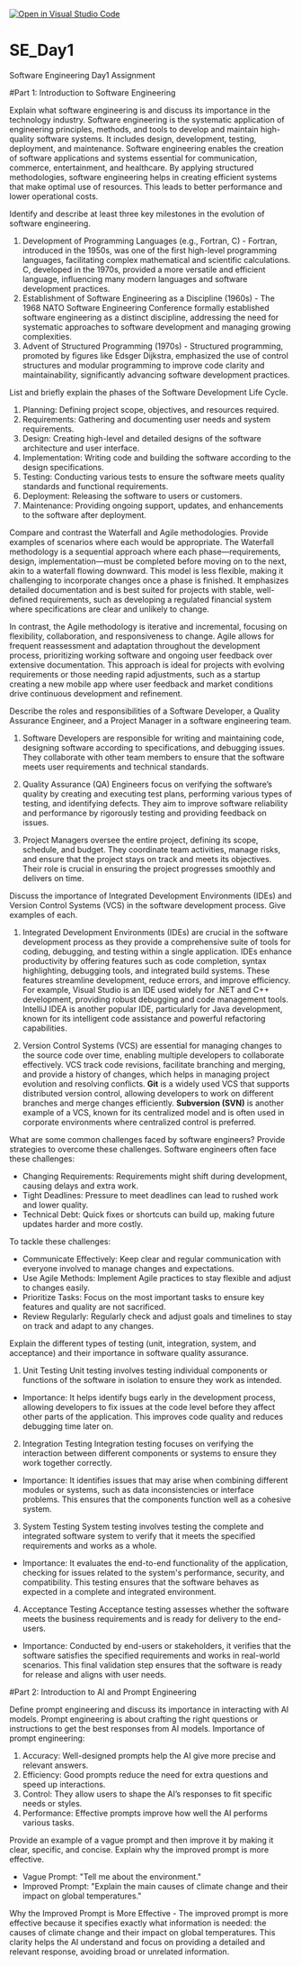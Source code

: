 [![Open in Visual Studio Code](https://classroom.github.com/assets/open-in-vscode-2e0aaae1b6195c2367325f4f02e2d04e9abb55f0b24a779b69b11b9e10269abc.svg)](https://classroom.github.com/online_ide?assignment_repo_id=15554492&assignment_repo_type=AssignmentRepo)
# SE_Day1
Software Engineering Day1 Assignment

#Part 1: Introduction to Software Engineering

Explain what software engineering is and discuss its importance in the technology industry.
Software engineering is the systematic application of engineering principles, methods, and tools to develop and maintain high-quality software systems. It includes design, development, testing, deployment, and maintenance.
Software engineering enables the creation of software applications and systems essential for communication, commerce, entertainment, and healthcare.
By applying structured methodologies, software engineering helps in creating efficient systems that make optimal use of resources. This leads to better performance and lower operational costs.

Identify and describe at least three key milestones in the evolution of software engineering.
1. Development of Programming Languages (e.g., Fortran, C) - Fortran, introduced in the 1950s, was one of the first high-level programming languages, facilitating complex mathematical and scientific calculations. C, developed in the 1970s, provided a more versatile and efficient language, influencing many modern languages and software development practices.
2. Establishment of Software Engineering as a Discipline (1960s) - The 1968 NATO Software Engineering Conference formally established software engineering as a distinct discipline, addressing the need for systematic approaches to software development and managing growing complexities.
3. Advent of Structured Programming (1970s) - Structured programming, promoted by figures like Edsger Dijkstra, emphasized the use of control structures and modular programming to improve code clarity and maintainability, significantly advancing software development practices.
   
List and briefly explain the phases of the Software Development Life Cycle.
1. Planning: Defining project scope, objectives, and resources required.
2. Requirements: Gathering and documenting user needs and system requirements.
3. Design: Creating high-level and detailed designs of the software architecture and user interface.
4. Implementation: Writing code and building the software according to the design specifications.
5. Testing: Conducting various tests to ensure the software meets quality standards and functional requirements.
6. Deployment: Releasing the software to users or customers.
7. Maintenance: Providing ongoing support, updates, and enhancements to the software after deployment.

Compare and contrast the Waterfall and Agile methodologies. Provide examples of scenarios where each would be appropriate.
The Waterfall methodology is a sequential approach where each phase—requirements, design, implementation—must be completed before moving on to the next, akin to a waterfall flowing downward. This model is less flexible, making it challenging to incorporate changes once a phase is finished. It emphasizes detailed documentation and is best suited for projects with stable, well-defined requirements, such as developing a regulated financial system where specifications are clear and unlikely to change.

In contrast, the Agile methodology is iterative and incremental, focusing on flexibility, collaboration, and responsiveness to change. Agile allows for frequent reassessment and adaptation throughout the development process, prioritizing working software and ongoing user feedback over extensive documentation. This approach is ideal for projects with evolving requirements or those needing rapid adjustments, such as a startup creating a new mobile app where user feedback and market conditions drive continuous development and refinement.

Describe the roles and responsibilities of a Software Developer, a Quality Assurance Engineer, and a Project Manager in a software engineering team.
1. Software Developers are responsible for writing and maintaining code, designing software according to specifications, and debugging issues. They collaborate with other team members to ensure that the software meets user requirements and technical standards.

2. Quality Assurance (QA) Engineers focus on verifying the software’s quality by creating and executing test plans, performing various types of testing, and identifying defects. They aim to improve software reliability and performance by rigorously testing and providing feedback on issues.

3. Project Managers oversee the entire project, defining its scope, schedule, and budget. They coordinate team activities, manage risks, and ensure that the project stays on track and meets its objectives. Their role is crucial in ensuring the project progresses smoothly and delivers on time.

Discuss the importance of Integrated Development Environments (IDEs) and Version Control Systems (VCS) in the software development process. Give examples of each.
1. Integrated Development Environments (IDEs) are crucial in the software development process as they provide a comprehensive suite of tools for coding, debugging, and testing within a single application. IDEs enhance productivity by offering features such as code completion, syntax highlighting, debugging tools, and integrated build systems. These features streamline development, reduce errors, and improve efficiency. For example, Visual Studio is an IDE used widely for .NET and C++ development, providing robust debugging and code management tools. IntelliJ IDEA is another popular IDE, particularly for Java development, known for its intelligent code assistance and powerful refactoring capabilities.

2. Version Control Systems (VCS) are essential for managing changes to the source code over time, enabling multiple developers to collaborate effectively. VCS track code revisions, facilitate branching and merging, and provide a history of changes, which helps in managing project evolution and resolving conflicts. **Git** is a widely used VCS that supports distributed version control, allowing developers to work on different branches and merge changes efficiently. **Subversion (SVN)** is another example of a VCS, known for its centralized model and is often used in corporate environments where centralized control is preferred.

What are some common challenges faced by software engineers? Provide strategies to overcome these challenges.
Software engineers often face these challenges:
- Changing Requirements: Requirements might shift during development, causing delays and extra work.
- Tight Deadlines: Pressure to meet deadlines can lead to rushed work and lower quality.
- Technical Debt: Quick fixes or shortcuts can build up, making future updates harder and more costly.

To tackle these challenges:
- Communicate Effectively: Keep clear and regular communication with everyone involved to manage changes and expectations.
- Use Agile Methods: Implement Agile practices to stay flexible and adjust to changes easily.
- Prioritize Tasks: Focus on the most important tasks to ensure key features and quality are not sacrificed.
- Review Regularly: Regularly check and adjust goals and timelines to stay on track and adapt to any changes.

Explain the different types of testing (unit, integration, system, and acceptance) and their importance in software quality assurance.
1. Unit Testing
Unit testing involves testing individual components or functions of the software in isolation to ensure they work as intended.
- Importance: It helps identify bugs early in the development process, allowing developers to fix issues at the code level before they affect other parts of the application. This improves code quality and reduces debugging time later on.

2. Integration Testing
Integration testing focuses on verifying the interaction between different components or systems to ensure they work together correctly.
- Importance: It identifies issues that may arise when combining different modules or systems, such as data inconsistencies or interface problems. This ensures that the components function well as a cohesive system.

3. System Testing
System testing involves testing the complete and integrated software system to verify that it meets the specified requirements and works as a whole.
- Importance: It evaluates the end-to-end functionality of the application, checking for issues related to the system's performance, security, and compatibility. This testing ensures that the software behaves as expected in a complete and integrated environment.

4. Acceptance Testing
Acceptance testing assesses whether the software meets the business requirements and is ready for delivery to the end-users.
- Importance: Conducted by end-users or stakeholders, it verifies that the software satisfies the specified requirements and works in real-world scenarios. This final validation step ensures that the software is ready for release and aligns with user needs.


#Part 2: Introduction to AI and Prompt Engineering


Define prompt engineering and discuss its importance in interacting with AI models.
Prompt engineering is about crafting the right questions or instructions to get the best responses from AI models. 
Importance of prompt engineering:
1. Accuracy: Well-designed prompts help the AI give more precise and relevant answers.
2. Efficiency: Good prompts reduce the need for extra questions and speed up interactions.
3. Control: They allow users to shape the AI’s responses to fit specific needs or styles.
4. Performance: Effective prompts improve how well the AI performs various tasks.

Provide an example of a vague prompt and then improve it by making it clear, specific, and concise. Explain why the improved prompt is more effective.
- Vague Prompt: "Tell me about the environment."
- Improved Prompt: "Explain the main causes of climate change and their impact on global temperatures."

Why the Improved Prompt is More Effective - The improved prompt is more effective because it specifies exactly what information is needed: the causes of climate change and their impact on global temperatures. This clarity helps the AI understand and focus on providing a detailed and relevant response, avoiding broad or unrelated information.
